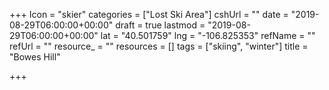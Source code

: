 +++
Icon = "skier"
categories = ["Lost Ski Area"]
cshUrl = ""
date = "2019-08-29T06:00:00+00:00"
draft = true
lastmod = "2019-08-29T06:00:00+00:00"
lat = "40.501759"
lng = "-106.825353"
refName = ""
refUrl = ""
resource_ = ""
resources = []
tags = ["skiing", "winter"]
title = "Bowes Hill"

+++
